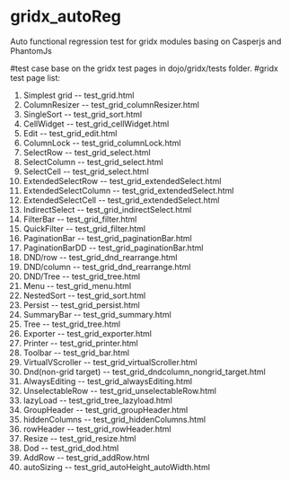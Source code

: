 # gridx_autoReg
Auto functional regression test for gridx modules basing on Casperjs and PhantomJs

#test case base on the gridx test pages in dojo/gridx/tests folder.
#gridx test page list:
1. Simplest grid -- test_grid.html
2. ColumnResizer -- test_grid_columnResizer.html
3. SingleSort  -- test_grid_sort.html
4. CellWidget  --	test_grid_cellWidget.html
5. Edit       -- test_grid_edit.html
6. ColumnLock   --  test_grid_columnLock.html
7. SelectRow    --    test_grid_select.html
8. SelectColumn --  test_grid_select.html
9. SelectCell  --   test_grid_select.html
10. ExtendedSelectRow   --   test_grid_extendedSelect.html
11. ExtendedSelectColumn  --  test_grid_extendedSelect.html
12. ExtendedSelectCell    --    test_grid_extendedSelect.html
13. IndirectSelect    --    test_grid_indirectSelect.html
14. FilterBar   --    test_grid_filter.html
15. QuickFilter   -- test_grid_filter.html
16. PaginationBar   --  test_grid_paginationBar.html
17. PaginationBarDD -- test_grid_paginationBar.html
18. DND/row     --    test_grid_dnd_rearrange.html
19. DND/column    --    test_grid_dnd_rearrange.html
20. DND/Tree     --     test_grid_tree.html
21. Menu          --    test_grid_menu.html
22. NestedSort    --    test_grid_sort.html
23. Persist     --      test_grid_persist.html
24. SummaryBar  --      test_grid_summary.html
25. Tree          --     test_grid_tree.html
26. Exporter      --      	test_grid_exporter.html
27. Printer       --      test_grid_printer.html
28. Toolbar       --    	test_grid_bar.html
29. VirtualVScroller  --    test_grid_virtualScroller.html
30. Dnd(non-grid target)  --  test_grid_dndcolumn_nongrid_target.html
31. AlwaysEditing     --  test_grid_alwaysEditing.html
32. UnselectableRow   --    	test_grid_unselectableRow.html
33. lazyLoad      --      	test_grid_tree_lazyload.html
34. GroupHeader --  	test_grid_groupHeader.html
35. hiddenColumns   --    	test_grid_hiddenColumns.html
36. rowHeader     --    	test_grid_rowHeader.html
37. Resize        --      	test_grid_resize.html
38. Dod         --        test_grid_dod.html
39. AddRow      	--		test_grid_addRow.html
40. autoSizing		-- 		test_grid_autoHeight_autoWidth.html
